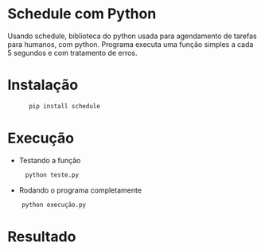 # Schedule com Python


Usando schedule, biblioteca do python usada para agendamento de tarefas para humanos, com python. Programa executa uma função simples a cada 5 segundos e com tratamento de erros.


# Instalação

```bash
      pip install schedule
```


# Execução 

- Testando a função
 ```bash
      python teste.py
 ```
 
 - Rodando o programa completamente
 ```bash
     python execução.py
 ```
 
 # Resultado
 
 
